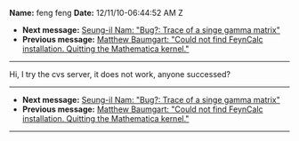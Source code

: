 **Name:** feng feng
**Date:** 12/11/10-06:44:52 AM Z

  - **Next message:** [Seung-il Nam: "Bug?: Trace of a singe gamma
    matrix"](0626.html)
  - **Previous message:** [Matthew Baumgart: "Could not find FeynCalc
    installation. Quitting the Mathematica kernel."](0624.html)

-----

Hi, I try the cvs server, it does not work, anyone successed?  

-----

  - **Next message:** [Seung-il Nam: "Bug?: Trace of a singe gamma
    matrix"](0626.html)
  - **Previous message:** [Matthew Baumgart: "Could not find FeynCalc
    installation. Quitting the Mathematica kernel."](0624.html)

-----

